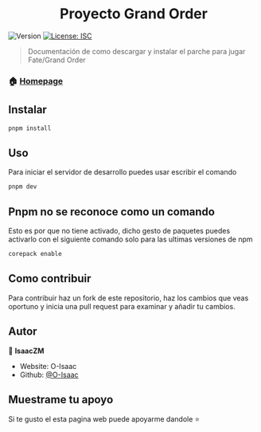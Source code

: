 <h1 align="center">Proyecto Grand Order</h1>
<p>
  <img alt="Version" src="https://img.shields.io/badge/version-1.0.0-blue.svg?cacheSeconds=2592000" />
  <a href="#" target="_blank">
    <img alt="License: ISC" src="https://img.shields.io/badge/License-ISC-yellow.svg" />
  </a>
</p>

> Documentación de como descargar y instalar el parche para jugar Fate/Grand Order

### 🏠 [Homepage](proyectograndorder.es)

## Instalar

```sh
pnpm install
```

## Uso
Para iniciar el servidor de desarrollo puedes usar escribir el comando

```sh
pnpm dev
```

## Pnpm no se reconoce como un comando
Esto es por que no tiene activado, dicho gesto de paquetes puedes activarlo con el siguiente comando 
solo para las ultimas versiones de npm

```sh
corepack enable 
```

## Como contribuir
Para contribuir haz un fork de este repositorio, haz los cambios que veas oportuno y inicia una pull request para examinar y añadir tu cambios. 

## Autor

👤 **IsaacZM**

* Website: O-Isaac
* Github: [@O-Isaac](https://github.com/O-Isaac)

## Muestrame tu apoyo 
Si te gusto el esta pagina web puede apoyarme dandole ⭐️ 

